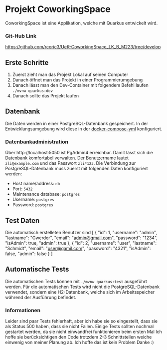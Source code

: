 # Projekt CoworkingSpace

CoworkingSpace ist eine Applikation, welche mit Quarkus entwickelt wird.

### Git-Hub Link
https://github.com/rcoric3/UeK-CoworkingSpace_LK_B_M223/tree/develop

## Erste Schritte
1. Zuerst zieht man das Projekt Lokal auf seinen Computer
2. Danach öffnet man das Projekt in einer Programmierumgebung
3. Danach lässt man den Dev-Container mit folgendem Befehl laufen `./mvnw quarkus:dev`
4. Danach sollte das Projekt laufen

## Datenbank

Die Daten werden in einer PostgreSQL-Datenbank gespeichert. In der Entwicklungsumgebung wird diese in der [docker-compose-yml](./.devcontainer/docker-compose.yml) konfiguriert.

### Datenbankadministration

Über http://localhost:5050 ist PgAdmin4 erreichbar. Damit lässt sich die Datenbank komfortabel verwalten. Der Benutzername lautet `zli@example.com` und das Passwort `zli*123`. Die Verbindung zur PostgreSQL-Datenbank muss zuerst mit folgenden Daten konfiguriert werden:
 - Host name/address: `db`
 - Port: `5432`
 - Maintenance database: `postgres`
 - Username: `postgres`
 - Password: `postgres`

 ## Test Daten

Die automatisch erstelleten Benutzer sind [
    {
        "id": 1,
        "username": "admin",
        "lastname": "Gwerder",
        "email": "admin@gmail.com",
        "password": "1234",
        "isAdmin": true,
        "admin": true
    },
    {
        "id": 2,
        "username": "user",
        "lastname": "Schmidt",
        "email": "user@gamil.com",
        "password": "4321",
        "isAdmin": false,
        "admin": false
    }
]

## Automatische Tests

Die automatischen Tests können mit `./mvnw quarkus:test` ausgeführt werden. Für die automatischen Tests wird nicht die PostgreSQL-Datenbank verwendet, sondern eine H2-Datenbank, welche sich im Arbeitsspeicher während der Ausführung befindet.

### Informationen

Leider sind paar Tests fehlerhaft, aber ich habe sie so eingestellt, dass sie als Status 500 haben, dass sie nicht Failen. 
Einige Tests sollten nochmal gestartet werden, da sie nicht einwandfrei funktionieren beim ersten Mal
Ich hoffe sie berücksichtigen den Code trotzdem
2-3 Schnittstellen weiche einwenig von meiner Planung ab. Ich hoffe das ist kein Problem
Danke :)
